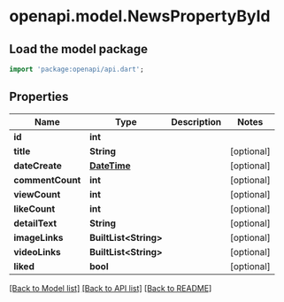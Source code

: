 # openapi.model.NewsPropertyById

## Load the model package
```dart
import 'package:openapi/api.dart';
```

## Properties
Name | Type | Description | Notes
------------ | ------------- | ------------- | -------------
**id** | **int** |  | 
**title** | **String** |  | [optional] 
**dateCreate** | [**DateTime**](DateTime.md) |  | [optional] 
**commentCount** | **int** |  | [optional] 
**viewCount** | **int** |  | [optional] 
**likeCount** | **int** |  | [optional] 
**detailText** | **String** |  | [optional] 
**imageLinks** | **BuiltList&lt;String&gt;** |  | [optional] 
**videoLinks** | **BuiltList&lt;String&gt;** |  | [optional] 
**liked** | **bool** |  | [optional] 

[[Back to Model list]](../README.md#documentation-for-models) [[Back to API list]](../README.md#documentation-for-api-endpoints) [[Back to README]](../README.md)


